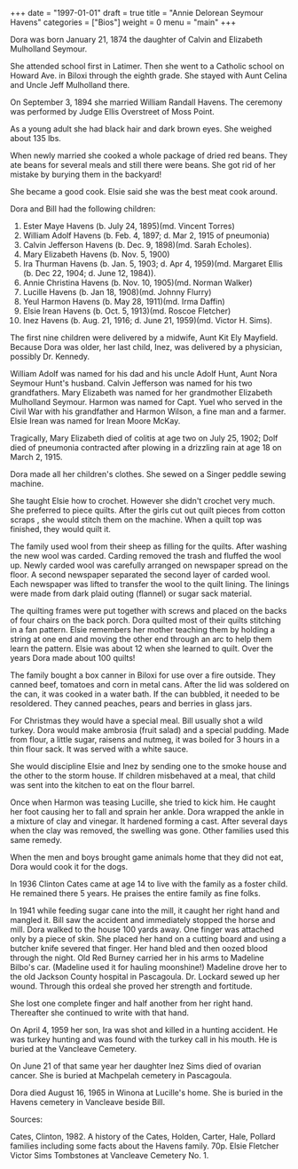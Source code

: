 +++
date = "1997-01-01"
draft = true
title = "Annie Delorean Seymour Havens"
categories = ["Bios"]
weight = 0
menu =  "main"
+++

Dora was born January 21, 1874 the daughter of Calvin and Elizabeth Mulholland Seymour.

She attended school first in Latimer.  Then she went to a Catholic school on Howard Ave. in Biloxi through the eighth grade.  She stayed with Aunt Celina and Uncle Jeff Mulholland there.

On September 3, 1894 she married William Randall Havens.  The ceremony was performed by Judge Ellis Overstreet of Moss Point.

As a young adult she had black hair and dark brown eyes.  She weighed about 135 lbs. 

When newly married she cooked a whole package of dried red beans.  They ate beans for several meals and still there were beans.  She got rid of her mistake by burying them in the backyard!

She became a good cook.  Elsie said she was the best meat cook around.

Dora and Bill had the following children: 

1) Ester Maye Havens (b. July 24, 1895)(md. Vincent Torres) 
2) William Adolf Havens (b. Feb. 4, 1897; d. Mar 2, 1915 of pneumonia) 
3) Calvin Jefferson Havens (b. Dec. 9, 1898)(md. Sarah Echoles). 
4) Mary Elizabeth Havens (b. Nov. 5, 1900) 
5) Ira Thurman Havens (b. Jan. 5, 1903; d. Apr 4, 1959)(md. Margaret Ellis (b. Dec 22, 1904; d. June 12, 1984)). 
6) Annie Christina Havens (b. Nov. 10, 1905)(md. Norman Walker) 	
7) Lucille Havens (b. Jan 18, 1908)(md. Johnny Flurry) 
8) Yeul Harmon Havens (b. May 28, 1911)(md. Irma Daffin) 	
9) Elsie Irean Havens (b. Oct. 5, 1913)(md. Roscoe Fletcher) 
10) Inez Havens (b. Aug. 21, 1916; d. June 21, 1959)(md. Victor H. Sims).

The first nine children were delivered by a midwife, Aunt Kit Ely Mayfield.  Because Dora was older, her last child, Inez, was delivered by a physician, possibly Dr. Kennedy.

William Adolf was named for his dad and his uncle Adolf Hunt, Aunt Nora Seymour Hunt's husband.  Calvin Jefferson was named for his two grandfathers.  Mary Elizabeth was named for her grandmother Elizabeth Mulholland Seymour.  Harmon was named for Capt. Yuel who served in the Civil War with his grandfather and Harmon Wilson, a fine man and a farmer.  Elsie Irean was named for Irean Moore McKay.

Tragically, Mary Elizabeth died of colitis at age two on July 25, 1902; Dolf died of pneumonia contracted after plowing in a drizzling rain at age 18 on March 2, 1915.
 
Dora made all her children's clothes.  She sewed on a Singer peddle sewing machine. 

She taught Elsie how to crochet.  However she didn't crochet very much.  She preferred to piece quilts.  After the girls cut out quilt pieces from cotton scraps , she would stitch them on the machine.  When a quilt top was finished, they would quilt it.

The family used wool from their sheep as filling for the quilts.  After washing the new wool was carded.  Carding removed the trash and fluffed the wool up.  Newly carded wool was carefully arranged on newspaper spread on the floor.  A second newspaper separated the second layer of carded wool.  Each newspaper was lifted to transfer the wool to the quilt lining.  The linings were made from dark plaid outing (flannel) or sugar sack material.

The quilting frames were put together with screws and placed on the backs of four chairs on the back porch.  Dora quilted most of their quilts stitching in a fan pattern.  Elsie remembers her mother teaching them by holding a string at one end and moving the other end through an arc to help them learn the pattern.  Elsie was about 12 when she learned to quilt.  Over the years Dora made about 100 quilts!

The family bought a box canner in Biloxi for use over a fire outside. They canned beef, tomatoes and corn in metal cans.  After the lid was soldered on the can, it was cooked in a water bath.  If the can bubbled, it needed to be resoldered.  They canned peaches, pears and berries in glass jars.

For Christmas they would have a special meal.  Bill usually shot a wild turkey.  Dora would make ambrosia (fruit salad) and a special pudding.  Made from flour, a little sugar, raisens and nutmeg, it was boiled for 3 hours in a thin flour sack.  It was served with a white sauce.

She would discipline Elsie and Inez by sending one to the smoke house and the other to the storm house.  If children misbehaved at a meal, that child was sent into the kitchen to eat on the flour barrel.

Once when Harmon was teasing Lucille, she tried to kick him.  He caught her foot causing her to fall and sprain her ankle.  Dora wrapped the ankle in a mixture of clay and vinegar.  It hardened forming a cast.  After several days when the clay was removed, the swelling was gone.  Other families used this same remedy.

When the men and boys brought game animals home that they did not eat, Dora would cook it for the dogs.

In 1936 Clinton Cates came at age 14 to live with the family as a foster child.  He remained there 5 years.  He praises the entire family as fine folks.

In 1941 while feeding sugar cane into the mill, it caught her right hand and mangled it.  Bill saw the accident and immediately stopped the horse and mill.  Dora walked to the house 100 yards away.  One finger was attached only by a piece of skin.  She placed her hand on a cutting board and using a butcher knife severed that finger.  Her hand bled and then oozed blood through the night.  Old Red Burney carried her in his arms to Madeline Bilbo's car. (Madeline used it for hauling moonshine!)  Madeline drove her to the old Jackson County hospital in Pascagoula.  Dr. Lockard sewed up her wound.  Through this ordeal she proved her strength and fortitude.

She lost one complete finger and half another from her right hand.  Thereafter she continued to write with that hand.

On April 4, 1959 her son, Ira was shot and killed in a hunting accident.  He was turkey hunting and was found with the turkey call in his mouth.  He is buried at the Vancleave Cemetery.

On June 21 of that same year her daughter Inez Sims died of ovarian cancer.  She is buried at Machpelah cemetery in Pascagoula.

Dora died August 16, 1965 in Winona at Lucille's home.  She is buried in the Havens cemetery in Vancleave beside Bill.

Sources:

Cates, Clinton, 1982. A history of the Cates, Holden, Carter, Hale, Pollard families including some facts about the Havens family. 70p.
Elsie Fletcher
Victor Sims
Tombstones at Vancleave Cemetery No. 1.
